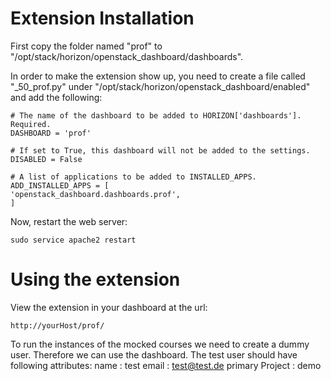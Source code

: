 # Extension Installation

First copy the folder named "prof" to "/opt/stack/horizon/openstack_dashboard/dashboards".

In order to make the extension show up, you need to create a file called "_50_prof.py" under "/opt/stack/horizon/openstack_dashboard/enabled" and add the following:

	# The name of the dashboard to be added to HORIZON['dashboards']. Required.
	DASHBOARD = 'prof'

	# If set to True, this dashboard will not be added to the settings.
	DISABLED = False

	# A list of applications to be added to INSTALLED_APPS.
	ADD_INSTALLED_APPS = [
    'openstack_dashboard.dashboards.prof',
	]

Now, restart the web server:

	sudo service apache2 restart

# Using the extension

View the extension in your dashboard at the url:

	http://yourHost/prof/


To run the instances of the mocked courses we need to create a dummy user.
Therefore we can use the dashboard. The test user should have following attributes:
name            : test
email           : test@test.de
primary Project : demo
